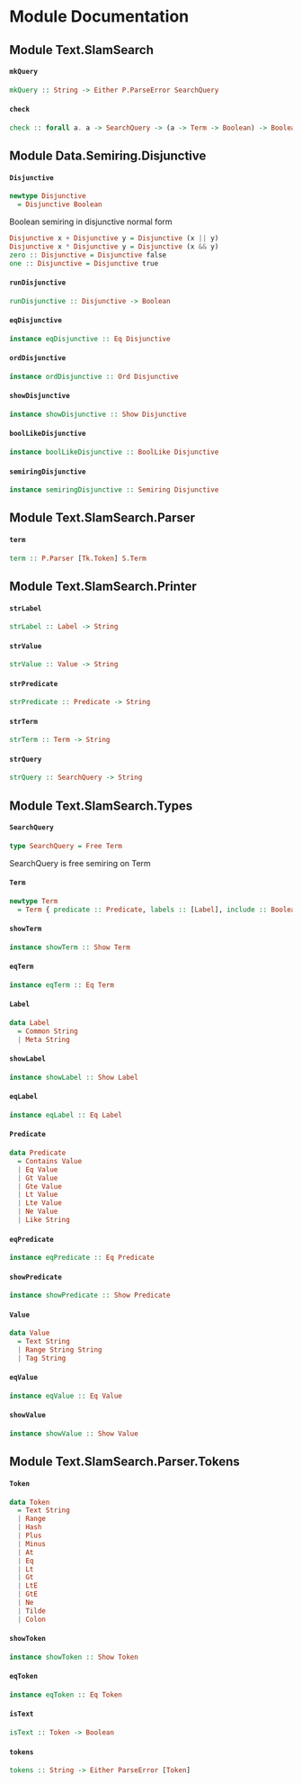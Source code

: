 # Module Documentation

## Module Text.SlamSearch

#### `mkQuery`

``` purescript
mkQuery :: String -> Either P.ParseError SearchQuery
```


#### `check`

``` purescript
check :: forall a. a -> SearchQuery -> (a -> Term -> Boolean) -> Boolean
```



## Module Data.Semiring.Disjunctive

#### `Disjunctive`

``` purescript
newtype Disjunctive
  = Disjunctive Boolean
```

Boolean semiring in disjunctive normal form

```purescript
Disjunctive x + Disjunctive y = Disjunctive (x || y)
Disjunctive x * Disjunctive y = Disjunctive (x && y) 
zero :: Disjunctive = Disjunctive false
one :: Disjunctive = Disjunctive true
```

#### `runDisjunctive`

``` purescript
runDisjunctive :: Disjunctive -> Boolean
```


#### `eqDisjunctive`

``` purescript
instance eqDisjunctive :: Eq Disjunctive
```


#### `ordDisjunctive`

``` purescript
instance ordDisjunctive :: Ord Disjunctive
```


#### `showDisjunctive`

``` purescript
instance showDisjunctive :: Show Disjunctive
```


#### `boolLikeDisjunctive`

``` purescript
instance boolLikeDisjunctive :: BoolLike Disjunctive
```


#### `semiringDisjunctive`

``` purescript
instance semiringDisjunctive :: Semiring Disjunctive
```



## Module Text.SlamSearch.Parser

#### `term`

``` purescript
term :: P.Parser [Tk.Token] S.Term
```



## Module Text.SlamSearch.Printer

#### `strLabel`

``` purescript
strLabel :: Label -> String
```


#### `strValue`

``` purescript
strValue :: Value -> String
```


#### `strPredicate`

``` purescript
strPredicate :: Predicate -> String
```


#### `strTerm`

``` purescript
strTerm :: Term -> String
```


#### `strQuery`

``` purescript
strQuery :: SearchQuery -> String
```



## Module Text.SlamSearch.Types

#### `SearchQuery`

``` purescript
type SearchQuery = Free Term
```

SearchQuery is free semiring on Term

#### `Term`

``` purescript
newtype Term
  = Term { predicate :: Predicate, labels :: [Label], include :: Boolean }
```


#### `showTerm`

``` purescript
instance showTerm :: Show Term
```


#### `eqTerm`

``` purescript
instance eqTerm :: Eq Term
```


#### `Label`

``` purescript
data Label
  = Common String
  | Meta String
```


#### `showLabel`

``` purescript
instance showLabel :: Show Label
```


#### `eqLabel`

``` purescript
instance eqLabel :: Eq Label
```


#### `Predicate`

``` purescript
data Predicate
  = Contains Value
  | Eq Value
  | Gt Value
  | Gte Value
  | Lt Value
  | Lte Value
  | Ne Value
  | Like String
```


#### `eqPredicate`

``` purescript
instance eqPredicate :: Eq Predicate
```


#### `showPredicate`

``` purescript
instance showPredicate :: Show Predicate
```


#### `Value`

``` purescript
data Value
  = Text String
  | Range String String
  | Tag String
```


#### `eqValue`

``` purescript
instance eqValue :: Eq Value
```


#### `showValue`

``` purescript
instance showValue :: Show Value
```



## Module Text.SlamSearch.Parser.Tokens

#### `Token`

``` purescript
data Token
  = Text String
  | Range 
  | Hash 
  | Plus 
  | Minus 
  | At 
  | Eq 
  | Lt 
  | Gt 
  | LtE 
  | GtE 
  | Ne 
  | Tilde 
  | Colon 
```


#### `showToken`

``` purescript
instance showToken :: Show Token
```


#### `eqToken`

``` purescript
instance eqToken :: Eq Token
```


#### `isText`

``` purescript
isText :: Token -> Boolean
```


#### `tokens`

``` purescript
tokens :: String -> Either ParseError [Token]
```




